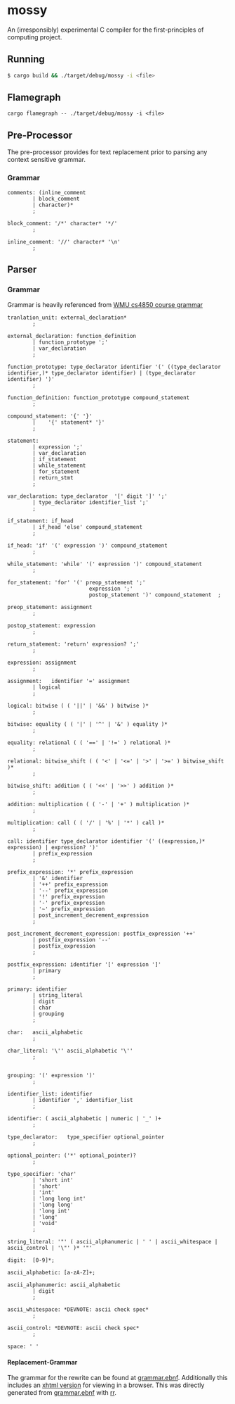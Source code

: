 # mossy
An (irresponsibly) experimental C compiler for the first-principles of computing project.

## Running

```bash
$ cargo build && ./target/debug/mossy -i <file>
```

## Flamegraph

```
cargo flamegraph -- ./target/debug/mossy -i <file>
```

## Pre-Processor
The pre-processor provides for text replacement prior to parsing any context sensitive grammar.

### Grammar
```
comments: (inline_comment
        | block_comment
        | character)*
        ;

block_comment: '/*' character* '*/'
        ;

inline_comment: '//' character* '\n'
        ;
```

## Parser
### Grammar
Grammar is heavily referenced from [WMU cs4850 course grammar](https://cs.wmich.edu/%7Egupta/teaching/cs4850/sumII06/The%20syntax%20of%20C%20in%20Backus-Naur%20form.htm)

```
tranlation_unit: external_declaration*
        ;

external_declaration: function_definition 
        | function_prototype ';'
        | var_declaration
        ;

function_prototype: type_declarator identifier '(' ((type_declarator identifier,)* type_declarator identifier) | (type_declarator identifier) ')'
        ;

function_definition: function_prototype compound_statement
        ;

compound_statement: '{' '}'
        |    '{' statement* '}'
        ;

statement: 
        | expression ';'
        | var_declaration
        | if_statement 
        | while_statement 
        | for_statement
        | return_stmt
        ;

var_declaration: type_declarator  '[' digit ']' ';'
        | type_declarator identifier_list ';'
        ;

if_statement: if_head
        | if_head 'else' compound_statement 
        ;

if_head: 'if' '(' expression ')' compound_statement 
        ;

while_statement: 'while' '(' expression ')' compound_statement
        ;

for_statement: 'for' '(' preop_statement ';'
                          expression ';'
                          postop_statement ')' compound_statement  ;

preop_statement: assignment 
        ;

postop_statement: expression
        ;

return_statement: 'return' expression? ';'
        ;

expression: assignment
        ;

assignment:   identifier '=' assignment
        | logical
        ;

logical: bitwise ( ( '||' | '&&' ) bitwise )*
        ;

bitwise: equality ( ( '|' | '^' | '&' ) equality )*
        ;

equality: relational ( ( '==' | '!=' ) relational )*
        ;

relational: bitwise_shift ( ( '<' | '<=' | '>' | '>=' ) bitwise_shift )*
        ;

bitwise_shift: addition ( ( '<<' | '>>' ) addition )*
        ;

addition: multiplication ( ( '-' | '+' ) multiplication )* 
        ;

multiplication: call ( ( '/' | '%' | '*' ) call )* 
        ;

call: identifier type_declarator identifier '(' ((expression,)* expression) | expression? ')' 
        | prefix_expression
        ;

prefix_expression: '*' prefix_expression
        | '&' identifier
        | '++' prefix_expression
        | '--' prefix_expression
        | '!' prefix_expression
        | '-' prefix_expression
        | '~' prefix_expression
        | post_increment_decrement_expression 
        ;

post_increment_decrement_expression: postfix_expression '++'
        | postfix_expression '--'
        | postfix_expression
        ;

postfix_expression: identifier '[' expression ']'
        | primary
        ;

primary: identifier
        | string_literal
        | digit
        | char
        | grouping 
        ;

char:   ascii_alphabetic
        ;

char_literal: '\'' ascii_alphabetic '\''
        ;


grouping: '(' expression ')'
        ;

identifier_list: identifier
        | identifier ',' identifier_list
        ;

identifier: ( ascii_alphabetic | numeric | '_' )+
        ;

type_declarator:   type_specifier optional_pointer
        ;

optional_pointer: ('*' optional_pointer)?
        ;

type_specifier: 'char'
        | 'short int'
        | 'short'
        | 'int'
        | 'long long int'
        | 'long long'
        | 'long int'
        | 'long'
        | 'void'
        ;

string_literal: '"' ( ascii_alphanumeric | ' ' | ascii_whitespace | ascii_control | '\"' )* '"'

digit:  [0-9]*;

ascii_alphabetic: [a-zA-Z]+;

ascii_alphanumeric: ascii_alphabetic
        | digit
        ;

ascii_whitespace: *DEVNOTE: ascii check spec*
        ;

ascii_control: *DEVNOTE: ascii check spec*
        ;

space: ' '
```

#### Replacement-Grammar
The grammar for the rewrite can be found at [grammar.ebnf](./docs/grammar.ebnf). Additionally this includes an [xhtml version](./docs/grammar.xhtml) for viewing in a browser. This was directly generated from [grammar.ebnf](./docs/grammar.ebnf) with [rr](https://githug.com/ncatelli/rr-docker.git).
